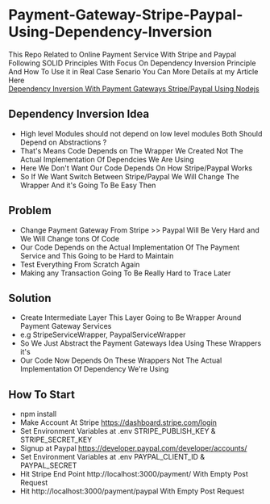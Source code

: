 # Payment-Gateway-Stripe-Paypal-Using-Dependency-Inversion

This Repo Related to Online Payment Service With Stripe and Paypal Following SOLID Principles With Focus On Dependency Inversion Principle
And How To Use it in Real Case Senario You Can More Details at my Article Here <br/>
[Dependency Inversion With Payment Gateways Stripe/Paypal Using Nodejs](https://dev.to/eslamelkholy/dependency-inversion-with-payment-gateways-stripe-paypal-using-nodejs-4n1g)

## Dependency Inversion Idea

- High level Modules should not depend on low level modules Both Should Depend on Abstractions ?
- That's Means Code Depends on The Wrapper We Created Not The Actual Implementation Of Dependcies We Are Using
- Here We Don't Want Our Code Depends On How Stripe/Paypal Works
- So If We Want Switch Between Stripe/Paypal We Will Change The Wrapper And it's Going To Be Easy Then

## Problem

- Change Payment Gateway From Stripe >> Paypal Will Be Very Hard and We Will Change tons Of Code
- Our Code Depends on the Actual Implementation Of The Payment Service and This Going to be Hard to Maintain
- Test Everything From Scratch Again
- Making any Transaction Going To Be Really Hard to Trace Later

## Solution

- Create Intermediate Layer This Layer Going to Be Wrapper Around Payment Gateway Services
- e.g StripeServiceWrapper, PaypalServiceWrapper
- So We Just Abstract the Payment Gateways Idea Using These Wrappers it's
- Our Code Now Depends On These Wrappers Not The Actual Implementation Of Dependency We're Using

## How To Start
- npm install
- Make Account At Stripe https://dashboard.stripe.com/login 
- Set Environment Variables at .env STRIPE_PUBLISH_KEY & STRIPE_SECRET_KEY
- Signup at Paypal https://developer.paypal.com/developer/accounts/
- Set Environment Variables at .env PAYPAL_CLIENT_ID & PAYPAL_SECRET
- Hit Stripe End Point http://localhost:3000/payment/ With Empty Post Request 
- Hit http://localhost:3000/payment/paypal With Empty Post Request
